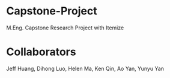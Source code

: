 # Capstone-Project
M.Eng. Capstone Research Project with Itemize

# Collaborators
Jeff Huang, Dihong Luo, Helen Ma, Ken Qin, Ao Yan, Yunyu Yan
